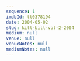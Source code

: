 ```yaml
---
sequence: 1
imdbId: tt0378194
date: 2004-05-02
slug: kill-bill-vol-2-2004
medium: null
venue: null
venueNotes: null
mediumNotes: null
---
```


